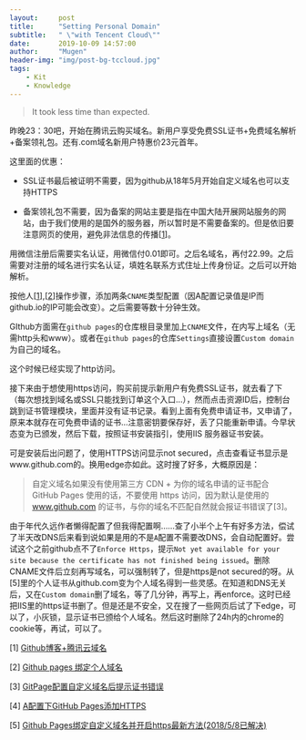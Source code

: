 ```yaml
---
layout:     post
title:      "Setting Personal Domain"
subtitle:   " \"with Tencent Cloud\""
date:       2019-10-09 14:57:00
author:     "Mugen"
header-img: "img/post-bg-tccloud.jpg"
tags:
    - Kit
    - Knowledge
---
```


> It took less time than expected.


昨晚23：30吧，开始在腾讯云购买域名。新用户享受免费SSL证书+免费域名解析+备案领礼包。还有.com域名新用户特惠价23元首年。

这里面的优惠：

* SSL证书最后被证明不需要，因为github从18年5月开始自定义域名也可以支持HTTPS

* 备案领礼包不需要，因为备案的网站主要是指在中国大陆开展网站服务的网站，由于我们使用的是国外的服务器，所以暂时是不需要备案的。但是依旧要注意网页的使用，避免非法信息的传播[[1]()]。

用微信注册后需要实名认证，用微信付0.01即可。之后名域名，再付22.99。之后需要对注册的域名进行实名认证，填姓名联系方式住址上传身份证。之后可以开始解析。

按他人[[1](https://blog.csdn.net/u012348774/article/details/79577333)],[[2](https://segmentfault.com/a/1190000011203711)]操作步骤，添加两条`CNAME`类型配置（因A配置记录值是IP而github.io的IP可能会改变）。之后需要等数十分钟生效。

GIthub方面需在`github pages`的仓库根目录里加上`CNAME`文件，在内写上域名（无需http头和www）。或者在`github pages`的仓库`Settings`直接设置`Custom domain`为自己的域名。

这个时候已经实现了http访问。

接下来由于想使用https访问，购买前提示新用户有免费SSL证书，就去看了下（每次想找到域名或SSL只能找到订单这个入口…），然而点击资源ID后，控制台跳到证书管理模块，里面并没有证书记录。看到上面有免费申请证书，又申请了，原来本就存在可免费申请的证书…注意密钥要保存好，丢了只能重新申请。今早状态变为已颁发，然后下载，按照证书安装指引，使用IIS 服务器证书安装。

可是安装后出问题了，使用HTTPS访问显示not secured，点击查看证书显示是www.github.com的。换用edge亦如此。这时搜了好多，大概原因是：

> 自定义域名如果没有使用第三方 CDN + 为你的域名申请的证书配合 GitHub Pages 使用的话，不要使用 https 访问，因为默认是使用的 www.github.com 的证书，与你的域名不匹配自然就会报证书错误了[3]。

由于年代久远作者懒得配置了但我得配置啊……查了小半个上午有好多方法，偿试了半天改DNS后来看到说如果是用的不是`A`配置不需要改DNS，会自动配置好。尝试这个之前github点不了`Enforce Https`，提示`Not yet available for your site because the certificate has not finished being issued`。删除CNAME文件后立刻再写域名，可以强制转了，但是https是not secured的呀。从[5]里的个人证书从github.com变为个人域名得到一些灵感。在知道和DNS无关后，又在`Custom domain`删了域名，等了几分钟，再写上，再enforce。这时已经把IIS里的https证书删了。但是还是不安全，又在搜了一些网页后试了下edge，可以了，小灰锁，显示证书已颁给个人域名。然后这时删除了24h内的chrome的cookie等，再试，可以了。


[1] [Github博客+腾讯云域名](https://blog.csdn.net/u012348774/article/details/79577333)

[2] [Github pages 绑定个人域名](https://segmentfault.com/a/1190000011203711)

[3] [GitPage配置自定义域名后提示证书错误](https://github.com/mzlogin/mzlogin.github.io/issues/6)

[4] [A配置下GitHub Pages添加HTTPS](https://poplite.xyz/post/2018/05/03/how-to-enable-https-for-custom-domain-on-github-pages.html)

[5] [Github Pages绑定自定义域名并开启https最新方法(2018/5/8已解决)](https://www.4spaces.org/how-to-enable-https-support-on-custom-domains/)
